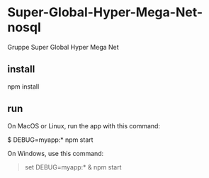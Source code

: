 # Super-Global-Hyper-Mega-Net-nosql
Gruppe Super Global Hyper Mega Net 

<h2>install</h2>

 npm install

<h2>run</h2>

On MacOS or Linux, run the app with this command:


$ DEBUG=myapp:* npm start


On Windows, use this command:


> set DEBUG=myapp:* & npm start
